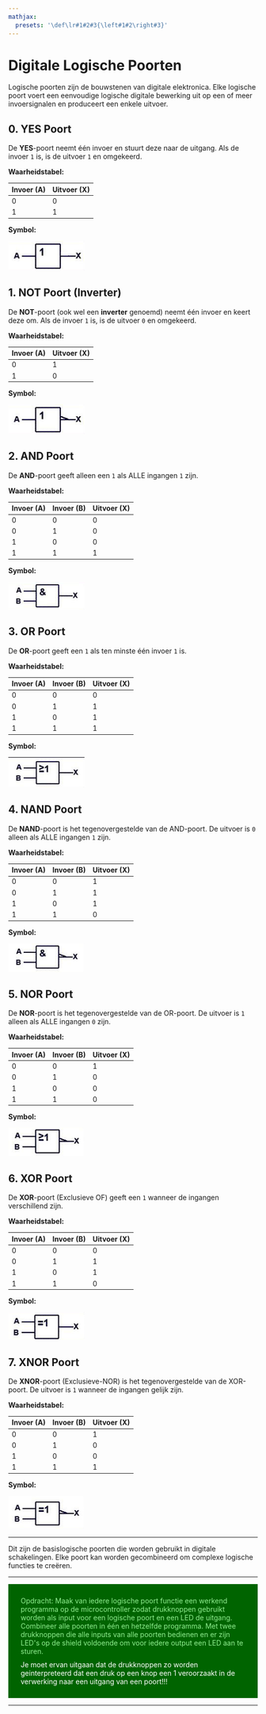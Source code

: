 ```yaml
---
mathjax:
  presets: '\def\lr#1#2#3{\left#1#2\right#3}'
---
```


# Digitale Logische Poorten

Logische poorten zijn de bouwstenen van digitale elektronica. Elke logische poort voert een eenvoudige logische digitale bewerking uit op een of meer invoersignalen en produceert een enkele uitvoer.

## 0. YES Poort

De **YES**-poort neemt één invoer en stuurt deze naar de uitgang. Als de invoer `1` is, is de uitvoer `1` en omgekeerd.

**Waarheidstabel:**

| Invoer (A) | Uitvoer (X) |
|------------|-------------|
| 0          | 0           |
| 1          | 1           |

**Symbol:**

![example image](./images/yes.png "Het symbool van een YES-poort.")



## 1. NOT Poort (Inverter)

De **NOT**-poort (ook wel een **inverter** genoemd) neemt één invoer en keert deze om. Als de invoer `1` is, is de uitvoer `0` en omgekeerd.

**Waarheidstabel:**

| Invoer (A) | Uitvoer (X) |
|------------|-------------|
| 0          | 1           |
| 1          | 0           |

**Symbol:**

![example image](./images/not.png "Het symbool van een NOT-poort.")


## 2. AND Poort

De **AND**-poort geeft alleen een `1` als ALLE ingangen `1` zijn.

**Waarheidstabel:**

| Invoer (A) | Invoer (B) | Uitvoer (X) |
|------------|------------|-------------|
| 0          | 0          | 0           |
| 0          | 1          | 0           |
| 1          | 0          | 0           |
| 1          | 1          | 1           |

**Symbol:**

![example image](./images/and.png "Het symbool van een AND-poort.")

## 3. OR Poort

De **OR**-poort geeft een `1` als ten minste één invoer `1` is.

**Waarheidstabel:**

| Invoer (A) | Invoer (B) | Uitvoer (X) |
|------------|------------|-------------|
| 0          | 0          | 0           |
| 0          | 1          | 1           |
| 1          | 0          | 1           |
| 1          | 1          | 1           |

**Symbol:**

![example image](./images/or.png "Het symbool van een OR-poort.")


## 4. NAND Poort

De **NAND**-poort is het tegenovergestelde van de AND-poort. De uitvoer is `0` alleen als ALLE ingangen `1` zijn.

**Waarheidstabel:**

| Invoer (A) | Invoer (B) | Uitvoer (X) |
|------------|------------|-------------|
| 0          | 0          | 1           |
| 0          | 1          | 1           |
| 1          | 0          | 1           |
| 1          | 1          | 0           |

**Symbol:**

![example image](./images/nand.png "Het symbool van een NAND-poort.")


## 5. NOR Poort

De **NOR**-poort is het tegenovergestelde van de OR-poort. De uitvoer is `1` alleen als ALLE ingangen `0` zijn.

**Waarheidstabel:**

| Invoer (A) | Invoer (B) | Uitvoer (X) |
|------------|------------|-------------|
| 0          | 0          | 1           |
| 0          | 1          | 0           |
| 1          | 0          | 0           |
| 1          | 1          | 0           |

**Symbol:**

![example image](./images/nor.png "Het symbool van een NOR-poort.")


## 6. XOR Poort

De **XOR**-poort (Exclusieve OF) geeft een `1` wanneer de ingangen verschillend zijn.

**Waarheidstabel:**

| Invoer (A) | Invoer (B) | Uitvoer (X) |
|------------|------------|-------------|
| 0          | 0          | 0           |
| 0          | 1          | 1           |
| 1          | 0          | 1           |
| 1          | 1          | 0           |

**Symbol:**

![example image](./images/xor.png "Het symbool van een XOR-poort.")


## 7. XNOR Poort

De **XNOR**-poort (Exclusieve-NOR) is het tegenovergestelde van de XOR-poort. De uitvoer is `1` wanneer de ingangen gelijk zijn.

**Waarheidstabel:**

| Invoer (A) | Invoer (B) | Uitvoer (X) |
|------------|------------|-------------|
| 0          | 0          | 1           |
| 0          | 1          | 0           |
| 1          | 0          | 0           |
| 1          | 1          | 1           |

**Symbol:**

![example image](./images/xnor.png "Het symbool van een XNOR-poort.")

---

Dit zijn de basislogische poorten die worden gebruikt in digitale schakelingen. Elke poort kan worden gecombineerd om complexe logische functies te creëren.

***
<div style="background-color:darkgreen; text-align:left; vertical-align:left; padding:15px;">
<p style="color:lightgreen; margin:10px">
Opdracht: Maak van iedere logische poort functie een werkend programma op de microcontroller zodat drukknoppen gebruikt worden als input voor een logische poort en een LED de uitgang. Combineer alle poorten in één en hetzelfde programma. Met twee drukknoppen die alle inputs van alle poorten bedienen en er zijn LED's op de shield voldoende om voor iedere output een LED aan te sturen.

</p>
<p style="color:white; margin:10px">Je moet ervan uitgaan dat de drukknoppen zo worden geinterpreteerd dat een druk op een knop een 1 veroorzaakt in de verwerking naar een uitgang van een poort!!!</p>
</div>

***